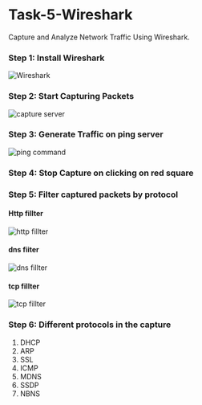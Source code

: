 # Task-5-Wireshark
Capture and Analyze Network Traffic Using Wireshark.
### Step 1: Install Wireshark
![Wireshark](https://github.com/user-attachments/assets/217f57a6-c451-4219-b8d4-69816722f948)

### Step 2: Start Capturing Packets
![capture server](https://github.com/user-attachments/assets/b655eaf5-1310-4f57-8f2c-a7c75b492e85)

### Step 3: Generate Traffic on ping server
![ping command](https://github.com/user-attachments/assets/d9ecb4f8-8c61-4562-a34d-9167cdc692f3)

### Step 4: Stop Capture on clicking on red square 

### Step 5: Filter captured packets by protocol
#### Http fillter
![http fillter](https://github.com/user-attachments/assets/98e987ff-0e7e-4a8a-911f-86c7c4b3cd50)

#### dns fiiter
![dns fillter](https://github.com/user-attachments/assets/2f15cdf7-9a7d-4cf2-b495-77379d10ddc7)

#### tcp fillter
![tcp fillter](https://github.com/user-attachments/assets/78f97d93-abc2-43dd-bc77-2792f45524b9)

### Step 6: Different protocols in the capture
1. DHCP
2. ARP
3. SSL
4. ICMP
5. MDNS
6. SSDP
7. NBNS
